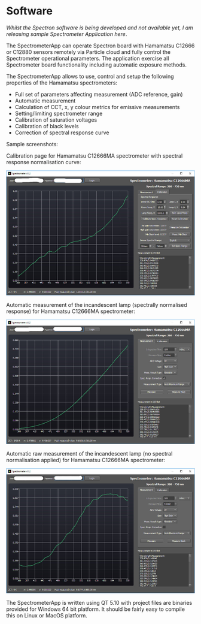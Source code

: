 # Software

*Whilst the Spectron software is being developed and not available yet, I am releasing sample Spectrometer Application here*. 

The SpectrometerApp can operate Spectron board with Hamamatsu C12666 or C12880 sensors remotely via Particle cloud and fully control the Spectrometer operational parameters. The application exercise all Spectrometer board functionality including automatic exposure methods.

The SpectrometerApp allows to use, control and setup the following properties of the Hamamatsu spectrometers:

* Full set of parameters affecting measurement (ADC reference, gain)
* Automatic measurement
* Calculation of CCT, x, y colour metrics for emissive measurements
* Setting/limiting spectrometer range
* Calibration of saturation voltages
* Calibration of black levels
* Correction of spectral response curve

Sample screenshots:

Calibration page for Hamamatsu C12666MA spectrometer with spectral response normalisation curve:

![C1266-Cal](common/images/C12666-cal-curve.jpg) 

Automatic measurement of the incandescent lamp (spectrally normalised response) for Hamamatsu C12666MA spectrometer:

![C1266-Cal-Meas](common/images/C12666-calibrated.jpg) 

Automatic raw measurement of the incandescent lamp (no spectral normalisation applied) for Hamamatsu C12666MA spectrometer:

![C1266-Uncal-Meas](common/images/C12666-uncalibrated.jpg) 

The SpectrometerApp is written using QT 5.10 with project files are binaries provided for Windows 64 bit platform. It should be fairly easy to compile this on Linux or MacOS platform.
